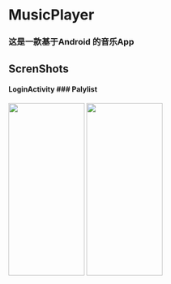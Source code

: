 # MusicPlayer
### 这是一款基于Android 的音乐App
## ScrenShots
#### LoginActivity                     ### Palylist
<img src="https://img14.360buyimg.com/ddimg/jfs/t1/169568/27/22560/534547/6180cad6Ef97f783d/eb7a662d45fe753d.jpg" width="150px" height="340px">
<img src="https://img11.360buyimg.com/ddimg/jfs/t1/210897/30/7657/700592/618104a1E628c9f93/f345a113b43f8265.jpg" width="150px" height="340px">
